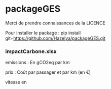 # packageGES

Merci de prendre connaissances de la LICENCE

Pour installer le package : 
pip install git+https://github.com/Hazelya/packageGES.git

### impactCarbone.xlsx

emissions : En gCO2eq par km

prix : Coût par passager et par km (en €)

vitesse en 




